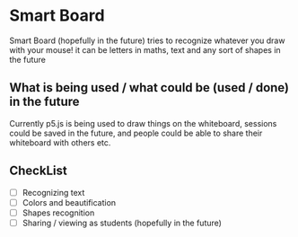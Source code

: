 # Smart Board

Smart Board (hopefully in the future) tries to recognize whatever you draw with your mouse!
it can be letters in maths, text and any sort of shapes in the future

## What is being used / what could be (used / done) in the future

Currently p5.js is being used to draw things on the whiteboard, sessions could be saved in the future,
and people could be able to share their whiteboard with others etc.

## CheckList

- [ ] Recognizing text
- [ ] Colors and beautification
- [ ] Shapes recognition
- [ ] Sharing / viewing as students (hopefully in the future)
